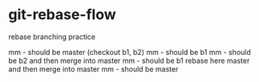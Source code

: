 # git-rebase-flow
rebase branching practice

mm - should be master (checkout b1, b2)
mm - should be b1
mm - should be b2 and then merge into master
mm - should be b1 rebase here master and then merge into master
mm - should be master
